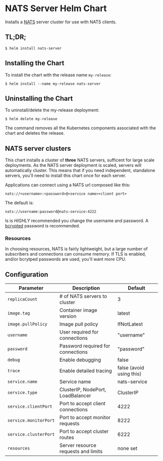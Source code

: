 # NATS Server Helm Chart

Installs a [NATS](http://nats.io/) server cluster for use with NATS clients.

## TL;DR;

```console
$ helm install nats-server
```

## Installing the Chart

To install the chart with the release name `my-release`:

```console
$ helm install --name my-release nats-server
```

## Uninstalling the Chart

To uninstall/delete the my-release deployment:

```console
$ helm delete my-release
```

The command removes all the Kubernetes components associated with the chart and deletes the release.

## NATS server clusters

This chart installs a cluster of **three** NATS servers, sufficent for large scale deployments.  As the NATS server deployment is scaled, servers will automatically cluster.  This means that if you need independent, standalone servers, you'll need to install this chart once for each server.

Applications can connect using a NATS url composed like this:

`nats://<username>:<password>@<service name><client port>`

The default is:

`nats://username:password@nats-service:4222`

Is is *HIGHLY* recommended you change the username and password.  A [bcrypted](https://github.com/nats-io/gnatsd#bcrypt) password is recommended.

### Resources

In choosing resources, NATS is fairly lightweight, but a large number of subscribers and connections can consume memory.  If TLS is enabled, and/or bcrytped passwords are used, you'll want more CPU.


## Configuration

| Parameter                                 | Description                         | Default                                           |
|-------------------------------------------|-------------------------------------|---------------------------------------------------|
| `replicaCount`                            | # of NATS servers to cluster        | 3                                                 |
| `image.tag`                               | Container image version             | latest                                            |
| `image.pullPolicy`                        | Image pull policy                   | IfNotLatest                                       |
| `username`                                | User required for connections       | "username"                                        |
| `password`                                | Password required for connections   | "password"                                        |
| `debug`                                   | Enable debugging                    | false                                             |
| `trace`                                   | Enable detailed tracing             | false  (avoid using this)                         |
| `service.name`                            | Service name                        | nats-service                                      |
| `service.type`                            | ClusterIP, NodePort, LoadBalancer   | ClusterIP                                         |
| `service.clientPort`                      | Port to accept client connections   | 4222                                              |
| `service.monitorPort`                     | Port to accept monitor requests     | 8222                                              |
| `service.clusterPort`                     | Port to accept cluster routes       | 6222                                              |
| `resources`                               | Server resource requests and limits | none set                                          |
